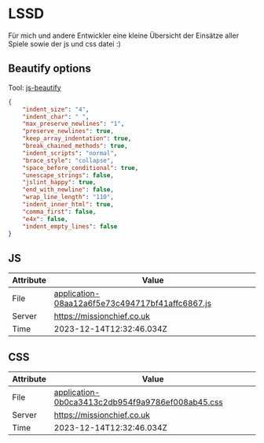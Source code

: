 # LSSD
Für mich und andere Entwickler eine kleine Übersicht der Einsätze aller Spiele sowie der js und css datei :)

<!-- automated -->
## Beautify options
Tool: [js-beautify](https://github.com/beautify-web/js-beautify)
```json
{
    "indent_size": "4",
    "indent_char": " ",
    "max_preserve_newlines": "1",
    "preserve_newlines": true,
    "keep_array_indentation": true,
    "break_chained_methods": true,
    "indent_scripts": "normal",
    "brace_style": "collapse",
    "space_before_conditional": true,
    "unescape_strings": false,
    "jslint_happy": true,
    "end_with_newline": false,
    "wrap_line_length": "110",
    "indent_inner_html": true,
    "comma_first": false,
    "e4x": false,
    "indent_empty_lines": false
}
```

## JS
| Attribute | Value |
| --------- | ----- |
| File      | [application-08aa12a6f5e73c494717bf41affc6867.js](https://missionchief.co.uk/assets/application-08aa12a6f5e73c494717bf41affc6867.js) |
| Server    | https://missionchief.co.uk |
| Time      | 2023-12-14T12:32:46.034Z |

## CSS
| Attribute | Value |
| --------- | ----- |
| File      | [application-0b0ca3413c2db954f9a9786ef008ab45.css](https://missionchief.co.uk/assets/application-0b0ca3413c2db954f9a9786ef008ab45.css) |
| Server    | https://missionchief.co.uk |
| Time      | 2023-12-14T12:32:46.034Z |
<!-- /automated -->
